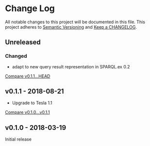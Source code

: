 # Change Log

All notable changes to this project will be documented in this file.
This project adheres to [Semantic Versioning](http://semver.org/) and
[Keep a CHANGELOG](http://keepachangelog.com).


## Unreleased

### Changed

- adapt to new query result representation in SPARQL.ex 0.2


[Compare v0.1.1...HEAD](https://github.com/marcelotto/sparql_client/compare/v0.1.1...HEAD)


## v0.1.1 - 2018-08-21

- Upgrade to Tesla 1.1

[Compare v0.1.0...v0.1.1](https://github.com/marcelotto/sparql_client/compare/v0.1.0...v0.1.1)



## v0.1.0 - 2018-03-19

Initial release
